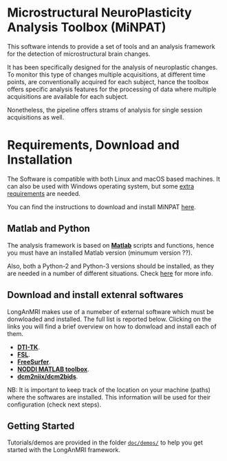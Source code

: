 # Microstructural NeuroPlasticity Analysis Toolbox (MiNPAT)

This software intends to provide a set of tools and an analysis framework for the detection of microstructural brain changes.

It has been specifically designed for the analysis of neuroplastic changes. To monitor this type of changes multiple acquisitions, at different time points, are conventionally acquired for each subject, hance the toolbox offers specific analysis features for the processing of data where multiple acquisitions are available for each subject.

Nonetheless, the pipeline offers strams of analysis for single session acquisitions as well.

# Requirements, Download and Installation

The Software is compatible with both Linux and macOS based machines. It can also be used with Windows operating system, but some [extra requirements]() are needed.

You can find the instructions to download and install MiNPAT [here](doc/installation/minpat_install.md).

## Matlab and Python

The analysis framework is based on **[Matlab](https://it.mathworks.com/products/matlab.html)** scripts and functions, hence you must have an installed Matlab version (minumum version ??).

Also, both a Python-2 and Python-3 versions should be installed, as they are needed in a number of different situations. Check [here]() for more info.

## Download and install extenral softwares

LongAnMRI makes use of a numeber of external software which must be donwloaded and installed.
The full list is reported below.
Clicking on the links you will find a brief overview on how to donwload and install each of them.

- **[DTI-TK](doc/installation/dtitk.md)**.
- **[FSL](doc/installation/fsl.md)**.
- **[FreeSurfer](doc/installation/fs.md)**.
- **[NODDI MATLAB toolbox](doc/installation/nodditbx.md)**.
- **[dcm2niix/dcm2bids](doc/installation/dcm2nii.md)**.

NB: It is important to keep track of the location on your machine (paths) where the softwares are installed. This information will be used for their configuration (check next steps).


## Getting Started

Tutorials/demos are provided in the folder [`doc/demos/`](doc/demos/) to help you get started with the LongAnMRI framework.

